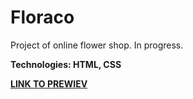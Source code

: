 # Floraco

Project of online flower shop.
In progress.

**Technologies: HTML, CSS**

<a href="https://karminkarmen.github.io/Sit-on-chair/">**LINK TO PREWIEV**</a>
